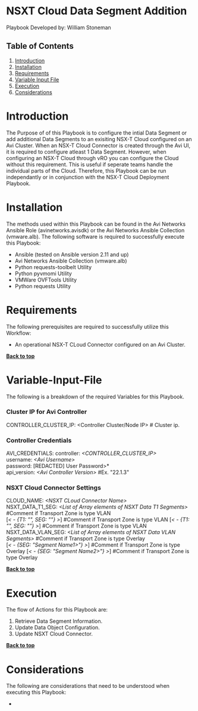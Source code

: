 # NSXT Cloud Data Segment Addition

Playbook Developed by: William Stoneman</br>


## Table of Contents
1.	[Introduction](#Introduction)
1.	[Installation](#Installation)
1.	[Requirements](#Requirements)
1.	[Variable Input File](#Variable-Input-File)
1.	[Execution](#Execution)
1.	[Considerations](#Considerations)




# Introduction

The Purpose of of this Playbook is to configure the intial Data Segment or add additional Data Segments to an exisiting NSX-T Cloud configured on an Avi Cluster. When an NSX-T Cloud Connector is created through the Avi UI, it is required to configure atleast 1 Data Segment. However, when configuring an NSX-T Cloud through vRO you can configure the Cloud without this requirement. This is useful if seperate teams handle the individual parts of the Cloud. Therefore, this Playbook can be run independantly or in conjunction with the NSX-T Cloud Deployment Playbook.

# Installation

The methods used within this Playbook can be found in the Avi Networks Ansible Role (avinetworks.avisdk) or the Avi Networks Ansible Collection (vmware.alb). The following software is required to successfully execute this Playbook:

- Ansible (tested on Ansible version 2.11 and up)
- Avi Networks Ansible Collection (vmware.alb)
- Python requests-toolbelt Utility
- Python pyvmomi Utility
- VMWare OVFTools Utility
- Python requests Utility

# Requirements

The following prerequisites are required to successfully utilize this Workflow:

* An operational NSX-T CLoud Connector configured on an Avi Cluster.



**[Back to top](#table-of-contents)**


# Variable-Input-File

The following is a breakdown of the required Variables for this Playbook.

### Cluster IP for Avi Controller
CONTROLLER_CLUSTER_IP: <Controller Cluster/Node IP> # Cluster ip.

### Controller Credentials
AVI_CREDENTIALS:
  controller: *\<CONTROLLER_CLUSTER_IP\>*</br>
  username: *\<Avi Username\>*</br>
  password: [REDACTED] User Password\>*</br>
  api_version: *\<Avi Controller Version\>* #Ex. "22.1.3"

### NSXT Cloud Connector Settings
CLOUD_NAME: *\<NSXT CLoud Connector Name\>*</br>
NSXT_DATA_T1_SEG:  *\<List of Array elements of NSXT Data T1 Segments\>* #Comment if Transport Zone is type VLAN</br>
[*\< - {T1: "<T1 Router Name1>", SEG: "<Segment Name1>"} \>*] #Comment if Transport Zone is type VLAN
[*\< - {T1: "<T1 Router Name2>", SEG: "<Segment Name2>"} \>*] #Comment if Transport Zone is type VLAN
NSXT_DATA_VLAN_SEG: *\<List of Array elements of NSXT Data VLAN Segments\>* #Comment if Transport Zone is type Overlay</br>
[*\< - {SEG: "Segment Name1>"} \>*] #Comment if Transport Zone is type Overlay
[*\< - {SEG: "Segment Name2>"} \>*] #Comment if Transport Zone is type Overlay


**[Back to top](#table-of-contents)**

# Execution

The flow of Actions for this Playbook are:

1.	Retrieve Data Segment Information.
2.	Update Data Object Configuration.
3.	Update NSXT Cloud Connector.


**[Back to top](#table-of-contents)**

# Considerations

The following are considerations that need to be understood when executing this Playbook:

*


